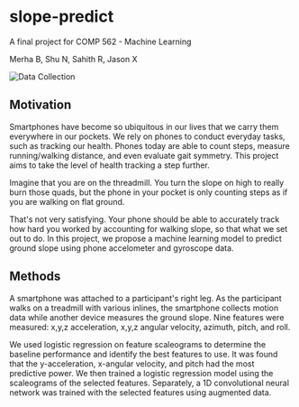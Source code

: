 # slope-predict

A final project for COMP 562 - Machine Learning

Merha B, Shu N, Sahith R, Jason X

![Data Collection](slope-predict/blob/main/figures/DataCollection.png)

## Motivation

Smartphones have become so ubiquitous in our lives that we carry them everywhere in our pockets. We rely on phones to conduct everyday tasks, such as tracking our health. Phones today are able to count steps, measure running/walking distance, and even evaluate gait symmetry. This project aims to take the level of health tracking a step further. 

Imagine that you are on the threadmill. You turn the slope on high to really burn those quads, but the phone in your pocket is only counting steps as if you are walking on flat ground. 

That's not very satisfying. Your phone should be able to accurately track how hard you worked by accounting for walking slope, so that what we set out to do. In this project, we propose a machine learning model to predict ground slope using phone accelometer and gyroscope data.

## Methods

A smartphone was attached to a participant's right leg. As the participant walks on a treadmill with various inlines, the smartphone collects motion data while another device measures the ground slope. Nine features were measured: x,y,z acceleration, x,y,z angular velocity, azimuth, pitch, and roll. 

We used logistic regression on feature scaleograms to determine the baseline performance and identify the best features to use. It was found that the y-acceleration, x-angular velocity, and pitch had the most predictive power. We then trained a logistic regression model using the scaleograms of the selected features. Separately, a 1D convolutional neural network was trained with the selected features using augmented data. 
